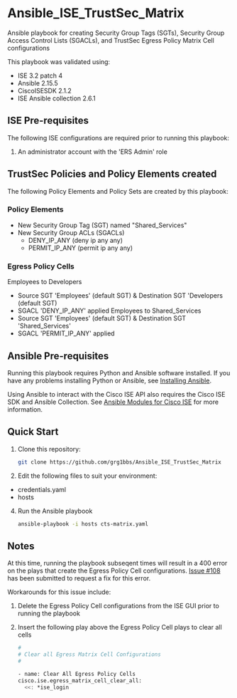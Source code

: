 # Ansible_ISE_TrustSec_Matrix
Ansible playbook for creating Security Group Tags (SGTs), Security Group Access Control Lists (SGACLs), and TrustSec Egress Policy Matrix Cell configurations

This playbook was validated using:
 - ISE 3.2 patch 4
 - Ansible 2.15.5
 - CiscoISESDK 2.1.2
 - ISE Ansible collection 2.6.1

## ISE Pre-requisites
The following ISE configurations are required prior to running this playbook:

 1. An administrator account with the 'ERS Admin' role

## TrustSec Policies and Policy Elements created
The following Policy Elements and Policy Sets are created by this playbook:

### Policy Elements

 - New Security Group Tag (SGT) named "Shared_Services"
 - New Security Group ACLs (SGACLs)
   - DENY_IP_ANY (deny ip any any)
   - PERMIT_IP_ANY (permit ip any any)

### Egress Policy Cells

Employees to Developers
 - Source SGT 'Employees' (default SGT) & Destination SGT 'Developers (default SGT)
 - SGACL 'DENY_IP_ANY' applied
Employees to Shared_Services
 - Source SGT 'Employees' (default SGT) & Destination SGT 'Shared_Services'
 - SGACL 'PERMIT_IP_ANY' applied

## Ansible Pre-requisites
Running this playbook requires Python and Ansible software installed.
If you have any problems installing Python or Ansible, see [Installing Ansible](https://docs.ansible.com/ansible/latest/installation_guide/intro_installation.html).

Using Ansible to interact with the Cisco ISE API also requires the Cisco ISE SDK and Ansible Collection.
See [Ansible Modules for Cisco ISE](https://github.com/CiscoISE/ansible-ise) for more information.

## Quick Start
1. Clone this repository:  

    ```bash
    git clone https://github.com/grg1bbs/Ansible_ISE_TrustSec_Matrix
    ```
 
2. Edit the following files to suit your environment:
 - credentials.yaml
 - hosts

4. Run the Ansible playbook

    ```bash
    ansible-playbook -i hosts cts-matrix.yaml
    ```

## Notes
At this time, running the playbook subseqent times will result in a 400 error on the plays that create the Egress Policy Cell configurations. [Issue #108](https://github.com/CiscoISE/ansible-ise/issues/108) has been submitted to request a fix for this error.

Workarounds for this issue include:

 1. Delete the Egress Policy Cell configurations from the ISE GUI prior to running the playbook

 2. Insert the following play above the Egress Policy Cell plays to clear all cells

    ```bash
    #
    # Clear all Egress Matrix Cell Configurations
    #

    - name: Clear All Egress Policy Cells
    cisco.ise.egress_matrix_cell_clear_all:
      <<: *ise_login
    ```  
